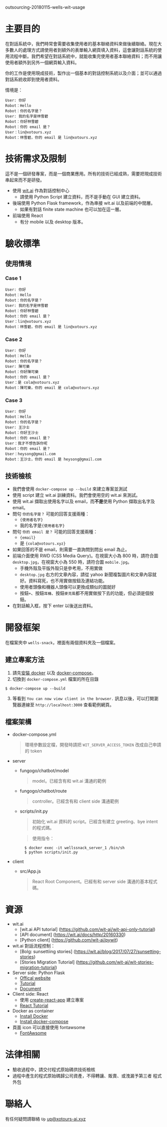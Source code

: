 outsourcing-20180115-wells-wit-usage

# 主要目的

在對話系統中，我們時常會需要收集使用者的基本聯絡資料來做後續聯絡。現在大多數人的處理方式請使用者到額外的表單輸入網頁填入資料，這會讓對話系統的使用流程中斷。我們希望在對話系統中，就能收集完使用者基本聯絡資料；而不用讓使用者額外到另外一個網頁輸入資料。

你的工作是使用現成技術，製作出一個基本的對話控制系統以及介面；並可以通過對話系統收即到使用者資料。

情境是：

```
User: 你好
Robot：Hello
Robot：你的名字是？
User: 我的名字是林雪碧
Robot：你好林雪碧
Robot：你的 email 是？
User：lin@xotours.xyz
Robot：林雪碧，你的 email 是 lin@xotours.xyz
```

# 技術需求及限制

這不是一個研發專案，而是一個商業應用。所有的技術已經成熟，需要把現成技術串起來而不是研發。

* 使用 [wit.ai](https://wit.ai/) 作為對話控制中心
	* 請使用 Python Script 建立資料，而不是手動在 GUI 建立資料。
* 後端使用 Python Flask framework，作為串接 wit.ai 以及前端的中間層。
	* 如果有對話 finite state machine 也可以加在這一層。
* 前端使用 React
	* 有分 mobile 以及 desktop 版本。

# 驗收標準

## 使用情境

### Case 1

```
User: 你好
Robot：Hello
Robot：你的名字是？
User: 我的名字是林雪碧
Robot：你好林雪碧
Robot：你的 email 是？
User：lin@xotours.xyz
Robot：林雪碧，你的 email 是 lin@xotours.xyz
```

### Case 2

```
User: 你好
Robot：Hello
Robot：你的名字是？
User: 陳可樂
Robot：你好陳可樂
Robot：你的 email 是？
User：是 cola@xotours.xyz
Robot：陳可樂，你的 email 是 cola@xotours.xyz
```

### Case 3

```
User: 你好
Robot：Hello
Robot：你的名字是？
User: 王沙士
Robot：你好王沙士
Robot：你的 email 是？
User：我才不想告訴你呢
Robot：你的 email 是？
User：heysong@gmail.com
Robot：王沙士，你的 email 是 heysong@gmail.com
```

## 技術檢核

* 我們會使用 `docker-compose up --build` 來建立專案並測試
* 使用 script 建立 wit.ai 訓練資料。我們會使用空的 wit.ai 來測試。
* 使用 wit.ai 擷取出使用名字以及 email，而**不是**使用 Python 擷取出名字及 email。
* 問句 `你的名字是？` 可能的回答支援兩種：
	* `{使用者名字}`
	* 我的名字是`{使用者名字}`
* 問句 `你的 email 是？` 可能的回答支援兩種：
	* `{email}`
	* 是 `{cola@xotours.xyz}`
* 如果回答的不是 email，則需要一直詢問到問出 email 為止。
* 前端介面使用 RWD (CSS Media Query)。在視窗大小為 800 時，請符合圖 `desktop.jpg`，在視窗大小為 550 時，請符合圖 `mobile.jpg`。
	* 手機外殼及平版外殼只是參考用，不用實做
	* `desktop.jpg` 右方的文章內容，請從 yahoo 新聞複製圖片和文章內容就好。資料寫死，也不用實做按鈕及連結功能。
	* 使用者頭像和機器人頭像可以更換成類似的圖就好
	* 按鈕`+`、按鈕`耳機`、按鈕`麥克風`都不用實做按下去的功能，但必須是個按鈕。
* 在對話輸入框，按下 enter 以後送出資料。

# 開發框架

在檔案夾中 `wells-snack`，裡面有兩個資料夾及一個檔案。

## 建立專案方法

1. 請先[安裝 docker](https://www.digitalocean.com/community/tutorials/how-to-install-and-use-docker-on-ubuntu-16-04) 以及 [docker-compose](https://www.digitalocean.com/community/tutorials/how-to-install-docker-compose-on-ubuntu-16-04)。
2. 切換到 `docker-compose.yml` 檔案的所在目錄

```
$ docker-compose up --build
```

3. 等看到 `You can now view client in the browser.` 訊息以後，可以打開瀏覽器連線至 `http://localhost:3000` 查看範例網頁。

## 檔案架構

* docker-compose.yml

	> 環境參數設定檔，開發時請把 `WIT_SERVER_ACCESS_TOKEN` 改成自己申請的 token

* server
	* fungogo/chatbot/model

		> model。已經含有和 wit.ai 溝通的範例

	* fungogo/chatbot/route

		> controller。已經含有和 client side 溝通範例

	* scripts/init.py

		> 初始化 wit.ai 資料的 script。已經含有建立 greeting、bye intent 的程式碼。

		> 使用指令：


			$ docker exec -it wellssnack_server_1 /bin/sh
			$ python scripts/init.py

* client
	* src/App.js

		> React Root Component。已經有和 server side 溝通的基本程式碼。


# 資源

* wit.ai
	* [wit.ai API tutorial] (https://github.com/wit-ai/wit-api-only-tutorial)
	* [API document] (https://wit.ai/docs/http/20160330)
	* [Python client] (https://github.com/wit-ai/pywit)
* wit.ai 對話流程控制：
	* [Bolg: sunsettiing stories] (https://wit.ai/blog/2017/07/27/sunsetting-stories)
	* [Stories Migration Tutorial] (https://github.com/wit-ai/wit-stories-migration-tutorial)
* Server side: Python Flask
	* [Offical website](http://flask.pocoo.org/)
	* [Tutorial](http://flask.pocoo.org/docs/0.12/tutorial/introduction/)
	* [Document](http://flask.pocoo.org/docs/0.12/)
* Client side: React
	* 使用 [create-react-app](create-react-app) 建立專案
	* [React Tutorial](https://reactjs.org/tutorial/tutorial.html)
* Docker as container
	* [Install Docker](https://www.digitalocean.com/community/tutorials/how-to-install-and-use-docker-on-ubuntu-16-04)
	* [Install docker-compose](https://www.digitalocean.com/community/tutorials/how-to-install-docker-compose-on-ubuntu-16-04)
* 頁面 icon 可以直接使用 fontawsome
	* [FontAwsome](http://fontawesome.io/)

# 法律相關

* 驗收過程中，請交付程式原始碼供技術檢核
* 過程中產生的程式原始碼歸公司資產，不得轉讓、販賣、或洩漏予第三者 程式外包

# 聯絡人

有任何疑問請聯絡 `Up` up@xotours-ai.xyz
